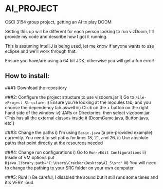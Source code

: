 # AI_PROJECT

CSCI 3154 group project, getting an AI to play DOOM

Setting this up will be different for each person looking to run vizDoom, I'll provide my code and describe how I got it running.

This is assuming IntelliJ is being used, let me know if anyone wants to use eclipse and we'll work through that.

Ensure you have/are using a 64 bit JDK, otherwise you will get a fun error!

## How to install:

  ###1: Download the repository
  
  ###2: Configure the project structure to use vizdoom.jar
    i) Go to `File->Project Structure`
    ii) Ensure you're looking at the modules tab, and you choose the dependency tab aswell
    iii) Click on the + button on the right hand side of the window
    iv) JARs or Directories, then select vizdoom.jar (This has all the external classes inside it (DoomGame.java, Button.java, etc.)
    
  ###3: Change the paths
    i) I'm using `Basic.java` (a pre-provided example) currently. You need to set paths for lines 18, 21, and 26.
    ii) Use absolute paths that point directly at the resources needed
    
  ###4: Change run configurations
    i) Go to `Run->Edit Configurations`
    ii) Inside of VM options put `-Djava.library.path="C:\Users\Cracker\Desktop\AI_5\src"`
    iii) You will need to change the pathing to your SRC folder on your own computer
    
  ###5: Run!
    i) Be careful, I disabled the sound but it still runs some times and it's VERY loud.
    
